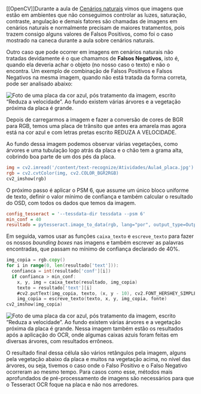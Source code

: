 [[OpenCV]]Durante a aula de [Cenários naturais](https://cursos.alura.com.br/course/visao-computacional-reconhecimento-texto-ocr-opencv/task/112872) vimos que imagens que estão em ambientes que não conseguimos controlar as luzes, saturação, contraste, angulação e demais fatores são chamadas de imagens em cenários naturais e normalmente precisam de maiores tratamentos, pois trazem consigo alguns valores de Falsos Positivos, como foi o caso mostrado na caneca durante a aula sobre cenários naturais.

Outro caso que pode ocorrer em imagens em cenários naturais não tratadas devidamente é o que chamamos de **Falsos Negativos**, isto é, quando ela deveria achar o objeto (no nosso caso o texto) e não o encontra. Um exemplo de combinação de Falsos Positivos e Falsos Negativos na mesma imagem, quando não está tratada da forma correta, pode ser analisado abaixo:

![Foto de uma placa da cor azul, pós tratamento da imagem, escrito “Reduza a velocidade”. Ao fundo existem várias árvores e a vegetação próxima da placa é grande.](https://caelum-online-public.s3.amazonaws.com/2663-visao-computacional/04/Aula4_placa-azul1.png)

Depois de carregarmos a imagem e fazer a conversão de cores de BGR para RGB, temos uma placa de trânsito que antes era amarela mas agora está na cor azul e com letras pretas escrito REDUZA A VELOCIDADE.

Ao fundo dessa imagem podemos observar várias vegetações, como árvores e uma tubulação logo atrás da placa e o chão tem a grama alta, cobrindo boa parte de um dos pés da placa.

```makefile
img = cv2.imread('/content/text-recognize/Atividades/Aula4_placa.jpg')
rgb = cv2.cvtColor(img, cv2.COLOR_BGR2RGB)
cv2_imshow(rgb)
```

O próximo passo é aplicar o PSM 6, que assume um único bloco uniforme de texto, definir o valor mínimo de confiança e também calcular o resultado do OSD, com todos os dados que temos da imagem.

```ini
config_tesseract = '--tessdata-dir tessdata --psm 6'
min_conf = 40
resultado = pytesseract.image_to_data(rgb, lang="por", output_type=Output.DICT, config=config_tesseract)
```

Em seguida, vamos usar as funções `caixa_texto` e `escreve_texto` para fazer os nossos _bounding boxes_ nas imagens e também escrever as palavras encontradas, que passam no mínimo de confiança declarado de 40%.

```go
img_copia = rgb.copy()
for i in range(0, len(resultado['text'])):
  confianca = int(resultado['conf'][i])
  if confianca > min_conf:
    x, y, img = caixa_texto(resultado, img_copia)
    texto = resultado['text'][i]
    #cv2.putText(img_copia, texto, (x, y - 10), cv2.FONT_HERSHEY_SIMPLEX, 1.1, (0,0,255))
    img_copia = escreve_texto(texto, x, y, img_copia, fonte)
cv2_imshow(img_copia)
```

![Foto de uma placa da cor azul, pós tratamento da imagem, escrito “Reduza a velocidade”. Ao fundo existem várias árvores e a vegetação próxima da placa é grande. Nessa imagem também estão os resultados após a aplicação do OCR, onde algumas caixas azuis foram feitas em diversas árvores, com resultados errôneos.](https://caelum-online-public.s3.amazonaws.com/2663-visao-computacional/04/Aula4_placa-azul.png)

O resultado final dessa célula são vários retângulos pela imagem, alguns pela vegetação abaixo da placa e muitos na vegetação acima, no nível das árvores, ou seja, tivemos o caso onde o Falso Positivo e o Falso Negativo ocorreram ao mesmo tempo. Para casos como esse, métodos mais aprofundados de pré-processamento de imagens são necessários para que o Tesseract OCR foque na placa e não nos arredores.